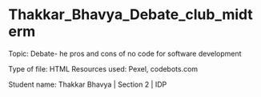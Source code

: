 # Thakkar_Bhavya_Debate_club_midterm

Topic: Debate- he pros and cons of no code for software development

Type of file: HTML
Resources used: Pexel, codebots.com

Student name: Thakkar Bhavya | Section 2 | IDP